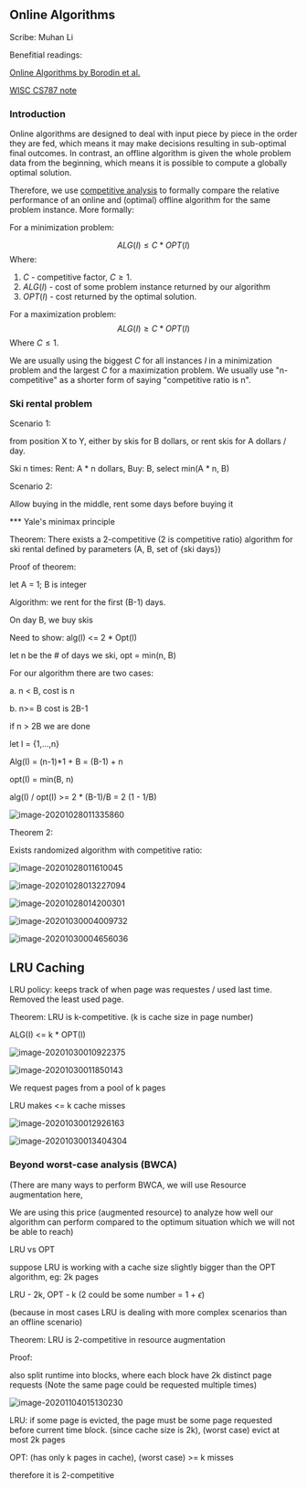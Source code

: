 ## Online Algorithms

Scribe: Muhan Li

Benefitial readings: 

[Online Algorithms by Borodin et al.](docs/draft-ch1-8.pdf)

[WISC CS787 note](docs/lecture20.pdf)

### Introduction

Online algorithms are designed to deal with input piece by piece in the order they are fed, which means it may make decisions resulting in sub-optimal final outcomes. In contrast, an offline algorithm is given the whole problem data from the beginning, which means it is possible to compute a globally optimal solution.

Therefore,  we use [competitive analysis](https://en.wikipedia.org/wiki/Competitive_analysis_(online_algorithm)) to formally compare the relative performance of an online and (optimal) offline algorithm for the same problem instance. More formally:

For a minimization problem:


$$
ALG(I) \le C * OPT(I)
$$
Where:

1. $C$ - competitive factor, $C \ge 1$.
2. $ALG(I)$ - cost of some problem instance returned by our algorithm
3. $OPT(I)$ - cost returned by the optimal solution.

For a maximization problem:
$$
ALG(I) \ge C * OPT(I)
$$
Where $C \le 1$.

We are usually using the biggest $C$ for all instances $I$ in a minimization problem and the largest $C$ for a maximization problem. We usually use "n-competitive" as a shorter form of saying "competitive ratio is n".

### Ski rental problem

Scenario 1:

from position X to Y, either by skis for B dollars, or rent skis for A dollars / day.

Ski n times:	Rent: A * n dollars, Buy: B, select min(A * n, B)

Scenario 2:

Allow buying in the middle, rent some days before buying it

*** Yale's minimax principle

Theorem: There exists a 2-competitive (2 is competitive ratio) algorithm for ski rental defined by parameters (A, B, set of {ski days})

Proof of theorem:

let A = 1; B is integer

Algorithm: we rent for the first (B-1) days.

On day B, we buy skis

Need to show: alg(I) <= 2 * Opt(I)



let n be the # of days we ski, opt = min(n, B)

For our algorithm there are two cases:

a. n < B, cost is n

b. n>= B cost is 2B-1

if n > 2B we are done

let I = {1,...,n}

Alg(I) = (n-1)*1 + B = (B-1) + n

opt(I) = min(B, n)

alg(I) / opt(I) >= 2 * (B-1)/B = 2 (1 - 1/B)

![image-20201028011335860](/home/Administrator/iffi/.config/Typora/typora-user-images/image-20201028011335860.png)

Theorem 2:

Exists randomized algorithm with competitive ratio:

![image-20201028011610045](/home/Administrator/iffi/.config/Typora/typora-user-images/image-20201028011610045.png)

![image-20201028013227094](/home/Administrator/iffi/.config/Typora/typora-user-images/image-20201028013227094.png)

![image-20201028014200301](/home/Administrator/iffi/.config/Typora/typora-user-images/image-20201028014200301.png)

![image-20201030004009732](/home/Administrator/iffi/.config/Typora/typora-user-images/image-20201030004009732.png)

![image-20201030004656036](/home/Administrator/iffi/.config/Typora/typora-user-images/image-20201030004656036.png)

## LRU Caching

LRU policy: keeps track of when page was requestes / used last time. Removed the least used page.

Theorem: LRU is k-competitive. (k is cache size in page number)

ALG(I) <= k * OPT(I)

![image-20201030010922375](/home/Administrator/iffi/.config/Typora/typora-user-images/image-20201030010922375.png)

![image-20201030011850143](/home/Administrator/iffi/.config/Typora/typora-user-images/image-20201030011850143.png)

We request pages from a pool of k pages

LRU makes <= k cache misses

![image-20201030012926163](/home/Administrator/iffi/.config/Typora/typora-user-images/image-20201030012926163.png)

![image-20201030013404304](/home/Administrator/iffi/.config/Typora/typora-user-images/image-20201030013404304.png)



### Beyond worst-case analysis (BWCA)

(There are many ways to perform BWCA, we will use Resource augmentation here, 

We are using this price (augmented resource) to analyze how well our algorithm can perform compared to the optimum situation which we will not be able to reach)

LRU vs OPT

suppose LRU is working with a cache size slightly bigger than the OPT algorithm, eg: 2k pages

LRU - 2k, OPT - k (2 could be some number = 1 + $\epsilon$)

(because in most cases LRU is dealing with more complex scenarios than an offline scenario)

Theorem: LRU is 2-competitive in resource augmentation

Proof:

also split runtime into blocks, where each block have 2k distinct page requests (Note the same page could be requested multiple times)

![image-20201104015130230](/home/Administrator/iffi/.config/Typora/typora-user-images/image-20201104015130230.png)

LRU: if some page is evicted, the page must be some page requested before current time block. (since cache size is 2k), (worst case) evict at most 2k pages

OPT: (has only k pages in cache), (worst case) >= k misses

therefore it is 2-competitive